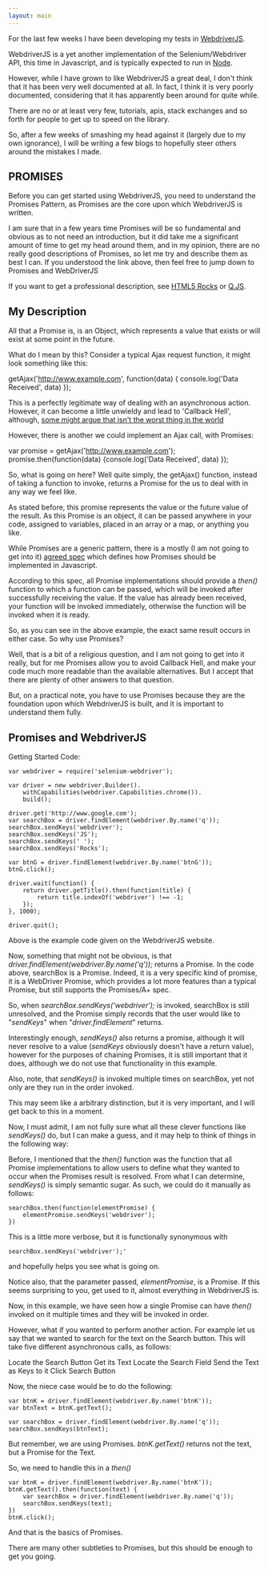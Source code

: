 ```yaml
---
layout: main
---
```


For the last few weeks I have been developing my tests in [WebdriverJS](https://code.google.com/p/selenium/wiki/WebDriverJs).

WebdriverJS is a yet another implementation of the Selenium/Webdriver API, this time in Javascript, and is typically expected to run in [Node](http://nodejs.org/).

However, while I have grown to like WebdriverJS a great deal, I don't think that it has been very well documented at all. In fact, I think it is very poorly documented, considering that it has apparently been around for quite while. 

There are no or at least very few, tutorials, apis, stack exchanges and so forth for people to get up to speed on the library.

So, after a few weeks of smashing my head against it (largely due to my own ignorance), I will be writing a few blogs to hopefully steer others around the mistakes I made.

PROMISES
--------

Before you can get started using WebdriverJS, you need to understand the Promises Pattern, as Promises are the core upon which WebdriverJS is written.

I am sure that in a few years time Promises will be so fundamental and obvious as to not need an introduction, but it did take me a significant amount of time to get my head around them, and in my opinion, there are no really good descriptions of Promises, so let me try and describe them as best I can. If you understood the link above, then feel free to jump down to Promises and WebDriverJS

If you want to get a professional description, see [HTML5 Rocks](http://www.html5rocks.com/en/tutorials/es6/promises/) or [Q.JS](https://github.com/kriskowal/q#introduction).

My Description
--------------

All that a Promise is, is an Object, which represents a value that exists or will exist at some point in the future.

What do I mean by this? Consider a typical Ajax request function, it might look something like this:

getAjax('http://www.example.com', function(data) { console.log('Data Received', data) });

This is a perfectly legitimate way of dealing with an asynchronous action. However, it can become a little unwieldy and lead to 'Callback Hell', although, [some might argue that isn't the worst thing in the world](http://blog.caplin.com/2013/03/13/callback-hell-is-a-design-choice/)

However, there is another we could implement an Ajax call, with Promises:

var promise = getAjax('http://www.example.com');
promise.then(function(data) {console.log('Data Received', data) });

So, what is going on here? Well quite simply, the getAjax() function, instead of taking a function to invoke, returns a Promise for the us to deal with in any way we feel like.

As stated before, this promise represents the value or the future value of the result. As this Promise is an object, it can be passed anywhere in your code, assigned to variables, placed in an array or a map, or anything you like.

While Promises are a generic pattern, there is a mostly (I am not going to get into it) [agreed spec](http://promises-aplus.github.io/promises-spec/) which defines how Promises should be implemented in Javascript.

According to this spec, all Promise implementations should provide a *then()* function to which a function can be passed, which will be invoked after successfully receiving the value. If the value has already been received, your function will be invoked immediately, otherwise the function will be invoked when it is ready.

So, as you can see in the above example, the exact same result occurs in either case. So why use Promises?

Well, that is a bit of a religious question, and I am not going to get into it really, but for me Promises allow you to avoid Callback Hell, and make your code much more readable than the available alternatives. But I accept that there are plenty of other answers to that question.

But, on a practical note, you have to use Promises because they are the foundation upon which WebdriverJS is built, and it is important to understand them fully.

Promises and WebdriverJS
------------------------

Getting Started Code:

	var webdriver = require('selenium-webdriver');

	var driver = new webdriver.Builder().
		withCapabilities(webdriver.Capabilities.chrome()).
		build();

	driver.get('http://www.google.com');
	var searchBox = driver.findElement(webdriver.By.name('q'));
	searchBox.sendKeys('webdriver');
	searchBox.sendKeys('JS');
	searchBox.sendKeys(' ');
	searchBox.sendKeys('Rocks');

	var btnG = driver.findElement(webdriver.By.name('btnG'));
	btnG.click();

	driver.wait(function() {
		return driver.getTitle().then(function(title) {
			return title.indexOf('webdriver') !== -1;
		});
	}, 1000);

	driver.quit();

Above is the example code given on the WebdriverJS website.

Now, something that might not be obvious, is that *driver.findElement(webdriver.By.name('q'));* returns a Promise. In the code above, searchBox is a Promise. Indeed, it is a very specific kind of promise, it is a WebDriver Promise, which provides a lot more features than a typical Promise, but still supports the Promises/A+ spec.

So, when *searchBox.sendKeys('webdriver');* is invoked, searchBox is still unresolved, and the Promise simply records that the user would like to "*sendKeys*" when "*driver.findElement*" returns.

Interestingly enough, *sendKeys()* also returns a promise, although it will never resolve to a value (*sendKeys* obviously doesn't have a return value), however for the purposes of chaining Promises, it is still important that it does, although we do not use that functionality in this example.

Also, note, that *sendKeys()* is invoked multiple times on searchBox, yet not only are they run in the order invoked.

This may seem like a arbitrary distinction, but it is very important, and I will get back to this in a moment.

Now, I must admit, I am not fully sure what all these clever functions like *sendKeys()* do, but I can make a guess, and it may help to think of things in the following way:

Before, I mentioned that the *then()* function was the function that all Promise implementations to allow users to define what they wanted to occur when the Promises result is resolved. From what I can determine, *sendKeys()* is simply semantic sugar. As such, we could do it manually as follows:


	searchBox.then(function(elementPromise) {
		elementPromise.sendKeys('webdriver');
	})

This is a little more verbose, but it is functionally synonymous with 

	searchBox.sendKeys('webdriver');'

and hopefully helps you see what is going on.

Notice also, that the parameter passed, *elementPromise*, is a Promise. If this seems surprising to you, get used to it, almost everything in WebdriverJS is.

Now, in this example, we have seen how a single Promise can have *then()* invoked on it multiple times and they will be invoked in order.

However, what if you wanted to perform another action. For example let us say that we wanted to search for the text on the Search button. This will take five different asynchronous calls, as follows:

Locate the Search Button
Get its Text
Locate the Search Field
Send the Text as Keys to it
Click Search Button

Now, the niece case would be to do the following:

	var btnK = driver.findElement(webdriver.By.name('btnK'));
	var btnText = btnK.getText();

	var searchBox = driver.findElement(webdriver.By.name('q'));
	searchBox.sendKeys(btnText);

But remember, we are using Promises. *btnK.getText()* returns not the text, but a Promise for the Text.

So, we need to handle this in a *then()*

	var btnK = driver.findElement(webdriver.By.name('btnK'));
	btnK.getText().then(function(text) {
		var searchBox = driver.findElement(webdriver.By.name('q'));
		searchBox.sendKeys(text);
	})
	btnK.click();

And that is the basics of Promises.

There are many other subtleties to Promises, but this should be enough to get you going.
